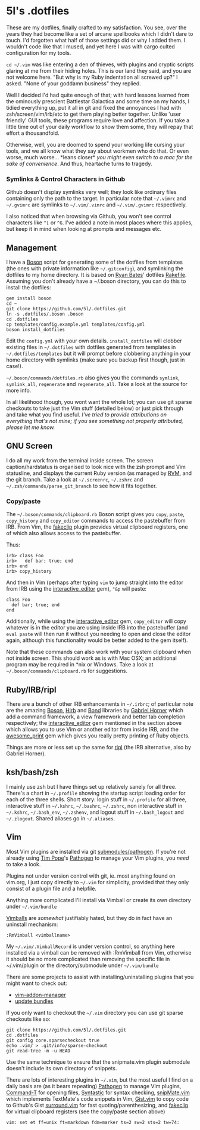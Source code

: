 # 5l's .dotfiles

These are my dotfiles, finally crafted to my satisfaction. You see, over the
years they had become like a set of arcane spellbooks which I didn't dare to
touch. I'd forgotten what half of those settings did or why I added them. I
wouldn't code like that I mused, and yet here I was with cargo culted
configuration for my tools.

`cd ~/.vim` was like entering a den of thieves, with plugins and cryptic scripts
glaring at me from their hiding holes. This is our land they said, and you are
not welcome here. "But why is my Ruby indentation all screwed up?" I asked.
"None of your goddamn business" they replied.

Well I decided I'd had quite enough of that; with hard lessons learned from the
ominously prescient Battlestar Galactica and some time on my hands, I tidied
everything up, put it all in git and fixed the annoyances I had with
zsh/screen/vim/irb/etc to get them playing better together. Unlike 'user
friendly' GUI tools, these programs require love and affection. If you take a
little time out of your daily workflow to show them some, they will repay that
effort a thousandfold.

Otherwise, well, you are doomed to spend your working life cursing your tools,
and we all know what they say about workmen who do that. Or even worse, much
worse... \*leans closer\* *you might even switch to a mac for the sake of
convenience*. And thus, heartache turns to tragedy.

### Symlinks & Control Characters in Github

Github doesn't display symlinks very well; they look like ordinary files
containing only the path to the target. In particular note that `~/.vimrc` and
`~/.gvimrc` are symlinks to `~/.vim/.vimrc` and `~/.vim/.gvimrc` respectively.

I also noticed that when browsing via Github, you won't see control characters
like `^[` or `^G`. I've added a note in most places where this applies, but
keep it in mind when looking at prompts and messages etc.

## Management

I have a [Boson](http://tagaholic.me/boson/) script for generating some of the
dotfiles from templates (the ones with private information like `~/.gitconfig`),
and symlinking the dotfiles to my home directory. It is based on [Ryan
Bates](http://railscasts.com/)' dotfiles
[Rakefile](https://github.com/ryanb/dotfiles/blob/master/Rakefile). Assuming you
don't already have a ~/.boson directory, you can do this to install the
dotfiles:

    gem install boson
    cd ~
    git clone https://github.com/5l/.dotfiles.git
    ln -s .dotfiles/.boson .boson
    cd .dotfiles
    cp templates/config.example.yml templates/config.yml
    boson install_dotfiles

Edit the `config.yml` with your own details. `install_dotfiles` will
clobber existing files in `~/.dotfiles` with dotfiles generated from
templates in `~/.dotfiles/templates` but it will prompt before clobbering
anything in your home directory with symlinks (make sure you backup first
though, just in case!).

`~/.boson/commands/dotfiles.rb` also gives you the commands `symlink`,
`symlink_all`, `regenerate` and `regenerate_all`. Take a look at the
source for more info.

In all likelihood though, you wont want the whole lot; you can use git sparse
checkouts to take just the Vim stuff (detailed below) or just pick through and
take what you find useful. *I've tried to provide attributions on everything
that's not mine; if you see something not properly attributed, please let me
know.*

## GNU Screen

I do all my work from the terminal inside screen. The screen
caption/hardstatus is organised to look nice with the zsh prompt and Vim
statusline, and displays the current Ruby version (as managed by
[RVM](http://rvm.beginrescueend.com/), and the git branch. Take a look at
`~/.screenrc`, `~/.zshrc` and `~/.zsh/commands/parse_git_branch` to see
how it fits together.

### Copy/paste

The `~/.boson/commands/clipboard.rb` Boson script gives you `copy`, `paste`,
`copy_history` and `copy_editor` commands to access the pastebuffer from IRB.
From Vim, the [fakeclip](http://www.vim.org/scripts/script.php?script_id=2098)
plugin provides virtual clipboard registers, one of which also allows access to
the pastebuffer.

Thus:

    irb> class Foo
    irb>   def bar; true; end
    irb> end
    irb> copy_history

And then in Vim (perhaps after typing `vim` to jump straight into the
editor from IRB using the
[interactive_editor](https://github.com/jberkel/interactive_editor) gem),
 `"&p` will paste:

    class Foo
      def bar; true; end
    end

Additionally, while using the
[interactive_editor](https://github.com/jberkel/interactive_editor) gem,
`copy_editor` will copy whatever is in the editor you are using inside IRB into
the pastebuffer (and `eval paste` will then run it without you needing to open
and close the editor again, although this functionality would be better added
to the gem itself).

Note that these commands can also work with your system clipboard when not
inside screen. This should work as is with Mac OSX; an additional program may be
required in \*nix or Windows. Take a look at `~/.boson/commands/clipboard.rb`
for suggestions.

## Ruby/IRB/ripl

There are a bunch of other IRB enhancements in `~/.irbrc`; of particular note
are the amazing [Boson](http://tagaholic.me/boson/),
[Hirb](http://tagaholic.me/hirb/) and [Bond](http://tagaholic.me/bond/)
libraries by [Gabriel Horner](http://tagaholic.me) which add a command
framework, a view framework and better tab completion respectively; the
[interactive_editor](https://github.com/jberkel/interactive_editor) gem
mentioned in the section above which allows you to use Vim or another editor
from inside IRB, and the
[awesome_print](https://github.com/michaeldv/awesome_print) gem which gives you
really pretty printing of Ruby objects.

Things are more or less set up the same for
[ripl](https://github.com/cldwalker/ripl) (the IRB alternative, also by Gabriel
Horner).

## ksh/bash/zsh

I mainly use zsh but I have things set up relatively sanely for all three.
There's a chart in `~/.profile` showing the startup script loading order for
each of the three shells. Short story: login stuff in `~/.profile` for all
three, interactive stuff in `~/.kshrc`, `~/.bashrc`, `~/.zshrc`, non
interactive stuff in `~/.kshrc`, `~/.bash_env`, `~/.zshenv`, and logout
stuff in `~/.bash_logout` and `~/.zlogout`. Shared aliases go in
`~/.aliases`.

## Vim

Most Vim plugins are installed via git
[submodules/pathogen](http://vimcasts.org/episodes/synchronizing-plugins-with-git-submodules-and-pathogen/).
If you're not already using [Tim Pope](http://tpo.pe/)'s
[Pathogen](http://www.vim.org/scripts/script.php?script_id=2332) to manage
your Vim plugins, you _need_ to take a look.

Plugins not under version control with git, ie. most anything found on
vim.org, I just copy directly to `~/.vim` for simplicity, provided that they
only consist of a plugin file and a helpfile.

Anything more complicated I'll install via Vimball or create its own
directory under `~/.vim/bundle`

[Vimballs](http://www.vim.org/scripts/script.php?script_id=1502)
 are _somewhat_ justifiably hated, but they do in fact have an
uninstall mechanism:

    :RmVimball <vimballname>

My `~/.vim/.VimballRecord` is under version control, so anything here
installed via a vimball can be removed with :RmVimball from Vim, otherwise
it should be no more complicated than removing the specific file in
~/.vim/plugin or the directory/submodule under `~/.vim/bundle`

There are some projects to assist with installing/uninstalling plugins
that you might want to check out:

- [vim-addon-manager](http://www.vim.org/scripts/script.php?script_id=2905)
- [update bundles](http://tammersaleh.com/posts/the-modern-vim-config-with-pathogen)

If you only want to checkout the `~/.vim` directory you can use git sparse
checkouts like so:

    git clone https://github.com/5l/.dotfiles.git
    cd .dotfiles
    git config core.sparsecheckout true
    echo .vim/ > .git/info/sparse-checkout
    git read-tree -m -u HEAD

Use the same technique to ensure that the snipmate.vim plugin submodule
doesn't include its own directory of snippets.

There are lots of interesting plugins in `~/.vim`, but the most useful I
find on a daily basis are (as it bears repeating)
[Pathogen](http://www.vim.org/scripts/script.php?script_id=2332)
to manage Vim plugins,
[Command-T](http://www.vim.org/scripts/script.php?script_id=3025)
for opening files,
[Syntastic](http://www.vim.org/scripts/script.php?script_id=2736)
for syntax checking,
[snipMate.vim](http://www.vim.org/scripts/script.php?script_id=2540)
which implements TextMate's code snippets in Vim,
[Gist.vim](http://www.vim.org/scripts/script.php?script_id=2423)
to copy code to Github's Gist
[surround.vim](http://www.vim.org/scripts/script.php?script_id=1697)
for fast quoting/parenthesizing, and
[fakeclip](http://www.vim.org/scripts/script.php?script_id=2098)
for virtual clipboard registers (see the copy/paste section above)

`vim: set et ff=unix ft=markdown fdm=marker ts=2 sw=2 sts=2 tw=74:`
